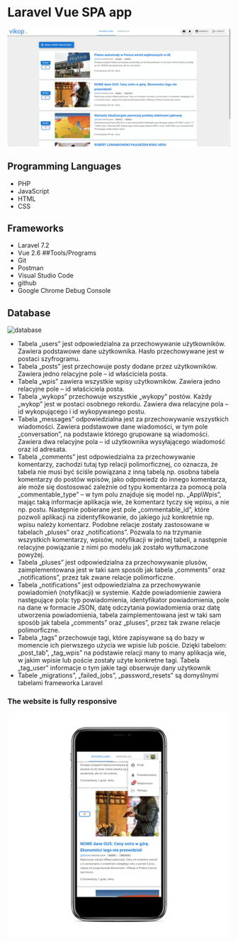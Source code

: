 # Laravel Vue SPA app
![app](images/app.gif)

## Programming Languages
* PHP
* JavaScript
* HTML
* CSS
## Frameworks
* Laravel 7.2
* Vue 2.6
##Tools/Programs
* Git
* Postman
* Visual Studio Code
* github
* Google Chrome Debug Console

## Database
![database](baza.png)

* Tabela „users” jest odpowiedzialna za przechowywanie użytkowników. Zawiera podstawowe dane użytkownika. Hasło przechowywane jest w postaci szyfrogramu.
* Tabela „posts” jest przechowuje posty dodane przez użytkowników. Zawiera jedno relacyjne pole – id właściciela posta.
* Tabela „wpis” zawiera wszystkie wpisy użytkowników. Zawiera jedno relacyjne pole – id właściciela posta.
* Tabela „wykops” przechowuje wszystkie „wykopy” postów. Każdy „wykop” jest w postaci osobnego rekordu. Zawiera dwa relacyjne pola – id wykopującego i id wykopywanego postu.
* Tabela „messages” odpowiedzialna jest za przechowywanie wszystkich wiadomości. Zawiera podstawowe dane wiadomości, w tym pole „conversation”, na podstawie którego grupowane są wiadomości. Zawiera dwa relacyjne pola – id użytkownika wysyłającego wiadomość oraz id adresata.
* Tabela „comments” jest odpowiedzialna za przechowywanie komentarzy, zachodzi tutaj typ relacji polimorficznej, co oznacza, że tabela nie musi być ściśle powiązana z inną tabelą np. osobna tabela komentarzy do postów wpisów, jako odpowiedz do innego komentarza, ale może się dostosować zależnie od typu komentarza za pomocą pola „commentable_type” – w tym polu znajduje się model np. „App\Wpis”, mając taką informacje aplikacja wie, że komentarz tyczy się wpisu, a nie np. postu. Następnie pobierane jest pole „commentable_id”, które pozwoli aplikacji na zidentyfikowanie, do jakiego już konkretnie np. wpisu  należy komentarz. Podobne relacje zostały zastosowane w tabelach „pluses” oraz „notifications”. Pozwala to na trzymanie wszystkich komentarzy, wpisów, notyfikacji w jednej tabeli, a następnie relacyjne powiązanie z nimi po modelu jak zostało wytłumaczone powyżej.
* Tabela „pluses” jest odpowiedzialna za przechowywanie plusów, zaimplementowana jest w taki sam sposób jak tabela „comments” oraz „notifications”, przez tak zwane relacje polimorficzne.
* Tabela „notifications” jest odpowiedzialna za przechowywanie powiadomień (notyfikacji) w systemie. Każde powiadomienie zawiera następujące pola: typ powiadomienia, identyfikator powiadomienia, pole na dane w formacie JSON, datę odczytania powiadomienia oraz datę utworzenia powiadomienia, tabela zaimplementowana jest w taki sam sposób jak tabela „comments” oraz „pluses”, przez tak zwane relacje polimorficzne.
* Tabela „tags” przechowuje tagi, które zapisywane są do bazy w momencie ich pierwszego użycia we wpisie lub poście. Dzięki tabelom: „post_tab”, „tag_wpis” na podstawie relacji many to many aplikacja wie, w jakim wpisie lub poście zostały użyte konkretne tagi. 
Tabela „tag_user” informacje o tym jakie tagi obserwuje dany użytkownik
* Tabele „migrations”, „failed_jobs”, „password_resets” są domyślnymi tabelami frameworka Laravel

### The website is fully responsive

![phone](images/phone.png)
